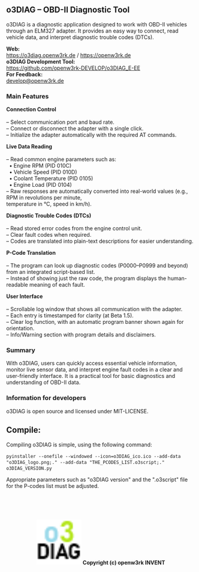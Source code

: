 <h2>o3DIAG – OBD-II Diagnostic Tool</h2>
<p>
o3DIAG is a diagnostic application designed to work with OBD-II vehicles through an ELM327 adapter.  
It provides an easy way to connect, read vehicle data, and interpret diagnostic trouble codes (DTCs).
</p>

<p>
<strong>Web:</strong><br>
<a href="https://o3diag.openw3rk.de">https://o3diag.openw3rk.de</a> / <a href="https://openw3rk.de">https://openw3rk.de</a><br>
<strong>o3DIAG Development Tool:</strong><br>
<a href="https://github.com/openw3rk-DEVELOP/o3DIAG_E-EE">https://github.com/openw3rk-DEVELOP/o3DIAG_E-EE</a><br>
<strong>For Feedback:</strong><br>
<a href="mailto:develop@openw3rk.de">develop@openw3rk.de</a></p>

<h3>Main Features</h3>

<p>
<strong>Connection Control</strong><br><br>
– Select communication port and baud rate.<br>
– Connect or disconnect the adapter with a single click.<br>
– Initialize the adapter automatically with the required AT commands.
</p>

<p>
<strong>Live Data Reading</strong><br><br>
– Read common engine parameters such as:<br>
&nbsp;&nbsp;• Engine RPM (PID 010C)<br>
&nbsp;&nbsp;• Vehicle Speed (PID 010D)<br>
&nbsp;&nbsp;• Coolant Temperature (PID 0105)<br>
&nbsp;&nbsp;• Engine Load (PID 0104)<br>
– Raw responses are automatically converted into real-world values (e.g., RPM in revolutions per minute,<br> temperature in °C, speed in km/h).
</p>

<p>
<strong>Diagnostic Trouble Codes (DTCs)</strong><br><br>
– Read stored error codes from the engine control unit.<br>
– Clear fault codes when required.<br>
– Codes are translated into plain-text descriptions for easier understanding.
</p>

<p>
<strong>P-Code Translation</strong><br><br>
– The program can look up diagnostic codes (P0000–P0999 and beyond) from an integrated script-based list.<br>
– Instead of showing just the raw code, the program displays the human-readable meaning of each fault.
</p>

<p>
<strong>User Interface</strong><br><br>
– Scrollable log window that shows all communication with the adapter.<br>
– Each entry is timestamped for clarity (at Beta 1.5).<br>
– Clear log function, with an automatic program banner shown again for orientation.<br>
– Info/Warning section with program details and disclaimers.
</p>

<h3>Summary</h3>

<p>
With o3DIAG, users can quickly access essential vehicle information, monitor live sensor data, and interpret engine fault codes in a clear and user-friendly interface.  
It is a practical tool for basic diagnostics and understanding of OBD-II data.
</p>

<h3>Information for developers</h3>

<p>
o3DIAG is open source and licensed under MIT-LICENSE.</p>
<h2>Compile:</h2>

<p>
Compiling o3DIAG is simple, using the following command:</p>
<pre><code>pyinstaller --onefile --windowed --icon=o3DIAG_ico.ico --add-data "o3DIAG_logo.png;." --add-data "THE_PCODES_LIST.o3script;." o3DIAG_VERSION.py</code></pre>
<p>Appropriate parameters such as "o3DIAG version" and the ".o3script" file for the P-codes list must be adjusted.</p><br>


<footer style="text-align: center; margin-top: 50px;">
   <img src="Version Beta 1.5/o3DIAG_logo.png" alt="Logo" width="120">
  <strong>Copyright (c) openw3rk INVENT</strong>
</footer>
